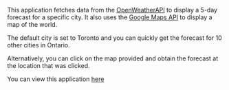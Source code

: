 This application fetches data from the [OpenWeatherAPI](https://openweathermap.org/api) to display a 5-day forecast for a specific city. It also uses the [Google Maps API](https://developers.google.com/maps/documentation) to display a map of the world.

The default city is set to Toronto and you can quickly get the forecast for 10 other cities in Ontario.

Alternatively, you can click on the map provided and obtain the forecast at the location that was clicked.

You can view this application [here](https://ryanarine.github.io/Forecast/)
